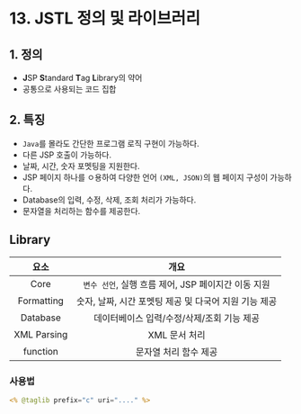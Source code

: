 # 13. JSTL 정의 및 라이브러리
## 1. 정의
- **J**SP **S**tandard **T**ag **L**ibrary의 약어
- 공통으로 사용되는 코드 집합
## 2. 특징
- `Java`를 몰라도 간단한 프로그램 로직 구현이 가능하다.
- 다른 JSP 호출이 가능하다.
- 날짜, 시간, 숫자 포멧팅을 지원한다.
- JSP 페이지 하나를 ㅇ용하여 다양한 언어 `(XML, JSON)`의 웹 페이지 구성이 가능하다.
- Database의 입력, 수정, 삭제, 조회 처리가 가능하다.
- 문자열을 처리하는 함수를 제공한다.

## Library
|    요소     |  개요                                      |
| :--------: | :---: |
| Core       | `변수 선언`, 실행 흐름 제어, JSP 페이지간 이동 지원|
| Formatting | 숫자, 날짜, 시간 포멧팅 제공 및 다국어 지원 기능 제공|
| Database   | 데이터베이스 입력/수정/삭제/조회 기능 제공         |
| XML Parsing| XML 문서 처리 |
| function   | 문자열 처리 함수 제공 |
### 사용법
```JSP
<% @taglib prefix="c" uri="...." %>
```